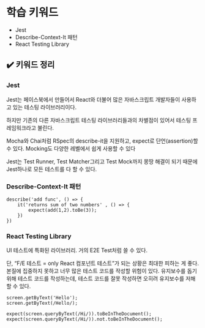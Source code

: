 # 학습 키워드

- Jest
- Describe-Context-It 패턴
- React Testing Library

## ✔️ 키워드 정리

### Jest

Jest는 페이스북에서 만들어서 React와 더불어 많은 자바스크립트 개발자들이 사용하고 있는 테스팅 라이브러리이다.

하지만 기존의 다른 자바스크립트 테스팅 라이브러리들과의 차별점이 있어서 테스팅 프레임워크라고 불린다.

 Mocha와 Chai처럼 RSpec의 describe-it을 지원하고, expect로 단언(assertion)할 수 있다. Mocking도 다양한 레벨에서 쉽게 사용할 수 있다

Jest는 Test Runner, Test Matcher그리고 Test Mock까지 몽땅 해결이 되기 때문에 Jest하나로
모든 테스트를 다 할 수 있다.

### Describe-Context-It 패턴

```
describe('add func', () => {
    it('returns sum of two numbers' , () => {
        expect(add(1,2).toBe(3));
    })
})
```

### React Testing Library

UI 테스트에 특화된 라이브러리. 거의 E2E Test처럼 쓸 수 있다.

단, “F/E 테스트 = only React 컴포넌트 테스트”가 되는 상황은 최대한 피하는 게 좋다. 본질에 집중하지 못하고 너무 많은 테스트 코드를 작성할 위험이 있다. 유지보수를 돕기 위해 테스트 코드를 작성하는데, 테스트 코드를 잘못 작성하면 오히려 유지보수를 저해할 수 있다.

```
screen.getByText('Hello');
screen.getByText(/Hello/);

expect(screen.queryByText(/Hi/)).toBeInTheDocument();
expect(screen.queryByText(/Hi/)).not.toBeInTheDocument();
```

